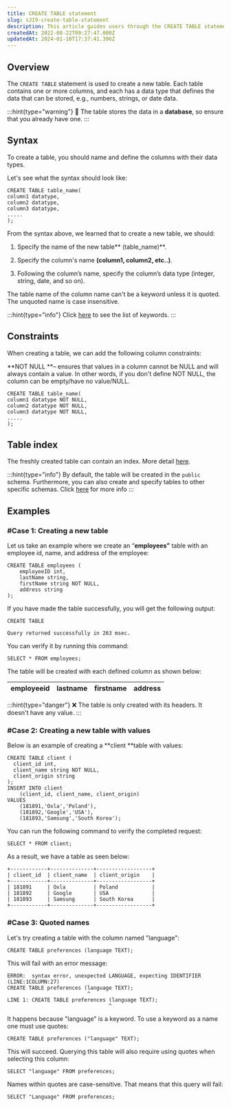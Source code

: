 ```yaml
---
title: CREATE TABLE statement
slug: sJI9-create-table-statement
description: This article guides users through the CREATE TABLE statement, covering the overview, syntax, constraints, index, and examples.
createdAt: 2022-08-22T09:27:47.000Z
updatedAt: 2024-01-10T17:37:41.396Z
---
```


## Overview

The `CREATE TABLE` statement is used to create a new table. Each table contains one or more columns, and each has a data type that defines the data that can be stored, e.g., numbers, strings, or date data.&#x20;

:::hint{type="warning"}
🚧 The table stores the data in a **database**, so ensure that you already have one.
:::

## Syntax

To create a table, you should name and define the columns with their data types.

Let's see what the syntax should look like:

```pgsql
CREATE TABLE table_name(
column1 datatype,
column2 datatype,
column3 datatype,
.....
);
```

From the syntax above, we learned that to create a new table, we should:

1.  Specify the name of the new table** (table\_name)**.

2.  Specify the column's name **(column1, column2, etc..)**.

3.  Following the column’s name, specify the column’s data type (integer, string, date, and so on).

The table name of the column name can't be a keyword unless it is quoted. The unquoted name is case insensitive.

:::hint{type="info"}
Click [here](https://docs.oxla.com/keywords) to see the list of keywords.
:::

## Constraints

When creating a table, we can add the following column constraints:

**NOT NULL **– ensures that values in a column cannot be NULL and will always contain a value. In other words, if you don't define NOT NULL, the column can be empty/have no value/NULL.

```pgsql
CREATE TABLE table_name(
column1 datatype NOT NULL,
column2 datatype NOT NULL,
column3 datatype NOT NULL,
.....
);
```

## Table index

The freshly created table can contain an index. More detail [here](https://docs.oxla.com/create-index-statement).

:::hint{type="info"}
By default, the table will be created in the `public` schema. Furthermore, you can also create and specify tables to other specific schemas. Click [here](https://docs.oxla.com/schema) for more info
:::

## Examples

### #Case 1: Creating a new table

Let us take an example where we create an “**employees”** table with an employee id, name, and address of the employee:


```pgsql
CREATE TABLE employees (
    employeeID int,
    lastName string,
    firstName string NOT NULL,
    address string
);
```

If you have made the table successfully, you will get the following output:&#x20;

```pgsql
CREATE TABLE

Query returned successfully in 263 msec.
```

You can verify it by running this command:

```pgsql
SELECT * FROM employees;
```

The table will be created with each defined column as shown below:

| **employeeid** | **lastname** | **firstname** | **address** |
| -------------- | ------------ | ------------- | ----------- |

:::hint{type="danger"}
❌ The table is only created with its headers. It doesn't have any value.
:::

### #Case 2: Creating a new table with values

Below is an example of creating a **client **table with values:

```pgsql
CREATE TABLE client (
  client_id int,
  client_name string NOT NULL,
  client_origin string
);
INSERT INTO client 
    (client_id, client_name, client_origin) 
VALUES 
    (181891,'Oxla','Poland'),
    (181892,'Google','USA'),
    (181893,'Samsung','South Korea');
```

You can run the following command to verify the completed request:

```pgsql
SELECT * FROM client;
```

As a result, we have a table as seen below:

```pgsql
+------------+--------------+------------------+
| client_id  | client_name  | client_origin    |
+------------+--------------+------------------+
| 181891     | Oxla         | Poland           |
| 181892     | Google       | USA              | 
| 181893     | Samsung      | South Korea      |
+------------+--------------+------------------+
```

### #Case 3: Quoted names

Let's try creating a table with the column named "language":

```pgsql
CREATE TABLE preferences (language TEXT);
```

This will fail with an error message:

```shell
ERROR:  syntax error, unexpected LANGUAGE, expecting IDENTIFIER (LINE:1COLUMN:27)
CREATE TABLE preferences (language TEXT);
                          ^
LINE 1: CREATE TABLE preferences (language TEXT);
                                 ^

```

It happens because "language" is a keyword. To use a keyword as a name one must use quotes:

```pgsql
CREATE TABLE preferences ("language" TEXT);
```

This will succeed. Querying this table will also require using quotes when selecting this column:

```pgsql
SELECT "language" FROM preferences;
```

Names within quotes are case-sensitive. That means that this query will fail:

```pgsql
SELECT "Language" FROM preferences;
```

